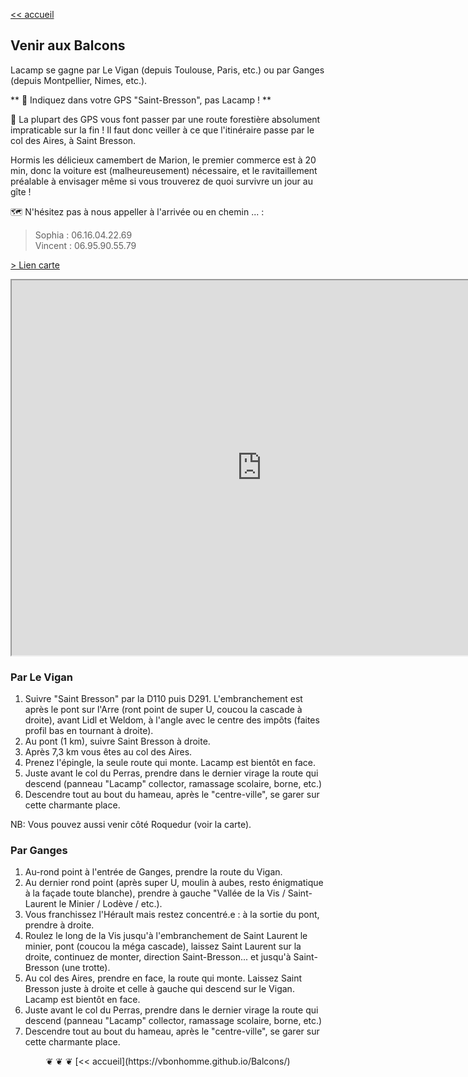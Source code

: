 
[<< accueil](https://vbonhomme.github.io/Balcons/)
## Venir aux Balcons

Lacamp se gagne par Le Vigan (depuis Toulouse, Paris, etc.) ou par Ganges (depuis Montpellier, Nimes, etc.).


** :checkered_flag: Indiquez dans votre GPS "Saint-Bresson", pas Lacamp ! **

:evergreen_tree: La plupart des GPS vous font passer par une route forestière absolument impraticable sur la fin ! Il faut donc veiller à ce que l'itinéraire passe par le col des Aires, à Saint Bresson.

Hormis les délicieux camembert de Marion, le premier commerce est à 20 min, donc la voiture est (malheureusement) nécessaire, et le ravitaillement préalable à envisager même si vous trouverez de quoi survivre un jour au gîte !

:world_map: N'hésitez pas à nous appeller à l'arrivée ou en chemin ... :
> Sophia : 06.16.04.22.69  
> Vincent : 06.95.90.55.79


[> Lien carte](https://www.google.com/maps/d/drive?state=%7B%22ids%22%3A%5B%221ZagQr0VmFHT1WSmmdLwOF0l8-VfCFGkw%22%5D%2C%22action%22%3A%22open%22%2C%22userId%22%3A%22110798060257680362282%22%7D&usp=sharing)


<iframe src="https://www.google.com/maps/d/u/0/embed?mid=1ZagQr0VmFHT1WSmmdLwOF0l8-VfCFGkw" width="800" height="600"></iframe>

### Par Le Vigan
1. Suivre "Saint Bresson" par la D110 puis D291. L'embranchement est après le pont sur l'Arre (ront point de super U, coucou la cascade à droite), avant Lidl et Weldom, à l'angle avec le centre des impôts (faites profil bas en tournant à droite). 
2. Au pont (1 km), suivre Saint Bresson à droite.
3. Après 7,3 km vous êtes au col des Aires.
4. Prenez l'épingle, la seule route qui monte. Lacamp est bientôt en face.
5. Juste avant le col du Perras, prendre dans le dernier virage la route qui descend (panneau "Lacamp" collector, ramassage scolaire, borne, etc.)
6. Descendre tout au bout du hameau, après le "centre-ville", se garer sur cette charmante place.

NB: Vous pouvez aussi venir côté Roquedur (voir la carte).

### Par Ganges
1. Au-rond point à l'entrée de Ganges, prendre la route du Vigan.
2. Au dernier rond point (après super U, moulin à aubes, resto énigmatique à la façade toute blanche), prendre à gauche "Vallée de la Vis / Saint-Laurent le Minier / Lodève / etc.). 
3. Vous franchissez l'Hérault mais restez concentré.e : à la sortie du pont, prendre à droite.
4. Roulez le long de la Vis jusqu'à l'embranchement de Saint Laurent le minier, pont (coucou la méga cascade), laissez Saint Laurent sur la droite, continuez de monter, direction Saint-Bresson... et jusqu'à Saint-Bresson (une trotte).
5. Au col des Aires, prendre en face, la route qui monte. Laissez Saint Bresson juste à droite et celle à gauche qui descend sur le Vigan. Lacamp est bientôt en face.
5. Juste avant le col du Perras, prendre dans le dernier virage la route qui descend (panneau "Lacamp" collector, ramassage scolaire, borne, etc.)
6. Descendre tout au bout du hameau, après le "centre-ville", se garer sur cette charmante place.



<center>
❦   ❦   ❦  
[<< accueil](https://vbonhomme.github.io/Balcons/)
</center>

